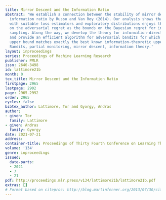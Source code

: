 ```yaml
---
title: Mirror Descent and the Information Ratio
abstract: 'We establish a connection between the stability of mirror descent and the
  information ratio by Russo and Van Roy (2014). Our analysis shows that mirror descent
  with suitable loss estimators and exploratory distributions enjoys the same bound
  on the adversarial regret as the bounds on the Bayesian regret for information-directed
  sampling. Along the way, we develop the theory for information-directed sampling
  and provide an efficient algorithm for adversarial bandits for which the regret
  upper bound matches exactly the best known information-theoretic upper bound. Keywords:
  Bandits, partial monitoring, mirror descent, information theory.'
layout: inproceedings
series: Proceedings of Machine Learning Research
publisher: PMLR
issn: 2640-3498
id: lattimore21b
month: 0
tex_title: Mirror Descent and the Information Ratio
firstpage: 2965
lastpage: 2992
page: 2965-2992
order: 2965
cycles: false
bibtex_author: Lattimore, Tor and Gyorgy, Andras
author:
- given: Tor
  family: Lattimore
- given: Andras
  family: Gyorgy
date: 2021-07-21
address:
container-title: Proceedings of Thirty Fourth Conference on Learning Theory
volume: '134'
genre: inproceedings
issued:
  date-parts:
  - 2021
  - 7
  - 21
pdf: http://proceedings.mlr.press/v134/lattimore21b/lattimore21b.pdf
extras: []
# Format based on citeproc: http://blog.martinfenner.org/2013/07/30/citeproc-yaml-for-bibliographies/
---
```

